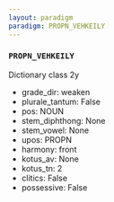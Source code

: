 ```yaml
---
layout: paradigm
paradigm: PROPN_VEHKEILY
---
```

### ` PROPN_VEHKEILY `

Dictionary class 2y
* grade_dir: weaken
* plurale_tantum: False
* pos: NOUN
* stem_diphthong: None
* stem_vowel: None
* upos: PROPN
* harmony: front
* kotus_av: None
* kotus_tn: 2
* clitics: False
* possessive: False
